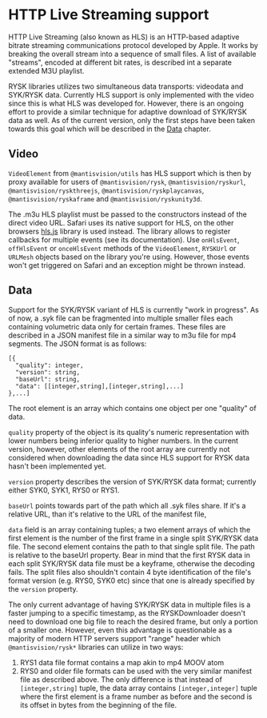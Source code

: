 # HTTP Live Streaming support

HTTP Live Streaming (also known as HLS) is an HTTP-based adaptive bitrate streaming communications protocol developed 
by Apple. It works by breaking the overall stream into a sequence of small files. A list of available "streams", encoded
at different bit rates, is described int a separate extended M3U playlist.

RYSK libraries utilizes two simultaneous data transports: videodata and SYK/RYSK data. Currently HLS support is only
implemented with the video since this is what HLS was developed for. However, there is an ongoing effort to provide
a similar technique for adaptive download of SYK/RYSK data as well. As of the current version, only the first steps
have been taken towards this goal which will be described in the [Data](#data) chapter.

## Video

``VideoElement`` from ``@mantisvision/utils`` has HLS support which is then by proxy available for users of 
``@mantisvision/rysk``, ``@mantisvision/ryskurl``, ``@mantisvision/ryskthreejs``, ``@mantisvision/ryskplaycanvas``, 
``@mantisvision/ryskaframe`` and ``@mantisvision/ryskunity3d``.

The .m3u HLS playlist must be passed to the constructors instead of the direct video URL. Safari uses its native support
for HLS, on the other browsers [hls.js](https://github.com/video-dev/hls.js/) library is used instead. The library
allows to register callbacks for multiple events (see its documentation). Use ``onHlsEvent``, ``offHlsEvent`` or 
``onceHlsEvent`` methods of the ``VideoElement``, ``RYSKUrl`` or ``URLMesh`` objects based on the library you're using.
However, those events won't get triggered on Safari and an exception might be thrown instead.

## Data

Support for the SYK/RYSK variant of HLS is currently "work in progress". As of now, a .syk file can be fragmented into
multiple smaller files each containing volumetric data only for certain frames. These files are described in a JSON manifest
file in a similar way to m3u file for mp4 segments. The JSON format is as follows:
```
[{
  "quality": integer,
  "version": string,
  "baseUrl": string,
  "data": [[integer,string],[integer,string],...]
},...]
```
The root element is an array which contains one object per one "quality" of data. 

``quality`` property of the object is its quality's
numeric representation with lower numbers being inferior quality to higher numbers. In the current version, however, other
elements of the root array are currently not considered when downloading the data since HLS support for RYSK data hasn't
been implemented yet.

``version`` property describes the version of SYK/RYSK data format; currently either SYK0, SYK1, RYS0 or RYS1.

``baseUrl`` points towards part of the path which all .syk files share. If it's a relative URL, than it's relative to
the URL of the manifest file,

``data`` field is an array containing tuples; a two element arrays of which the first element is the number of the first frame
in a single split SYK/RYSK data file. The second element contains the path to that single split file. The path is 
relative to the baseUrl property. Bear in mind that the first RYSK data in each split SYK/RYSK data file must be a keyframe,
otherwise the decoding fails. The split files also shouldn't contain 4 byte identification of the file's format version (e.g.
RYS0, SYK0 etc) since that one is already specified by the ``version`` property.

The only current advantage of having SYK/RYSK data in multiple files is a faster jumping to a specific timestamp, as
the RYSKDownloader doesn't need to download one big file to reach the desired frame, but only a portion of a smaller one.
However, even this advantage is questionable as a majority of modern HTTP servers support "range" header which
``@mantisvision/rysk*`` libraries can utilize in two ways:
1. RYS1 data file format contains a map akin to mp4 MOOV atom
2. RYS0 and older file formats can be used with the very similar manifest file as described above. The only difference is
that instead of ``[integer,string]`` tuple, the data array contains ``[integer,integer]`` tuple where the first element is
a frame number as before and the second is its offset in bytes from the beginning of the file.
